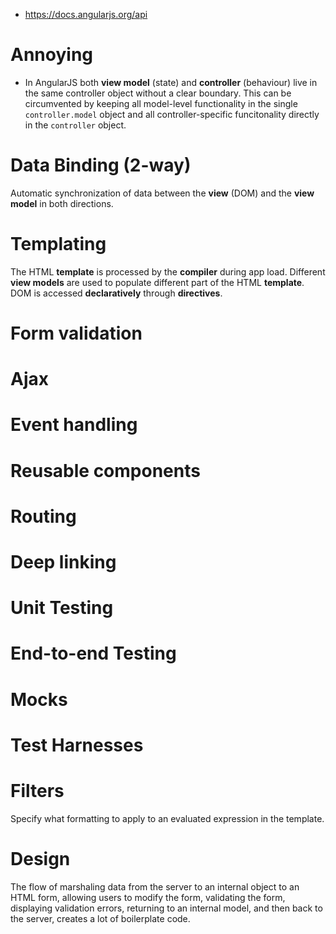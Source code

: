 - https://docs.angularjs.org/api

# Annoying
- In AngularJS both **view model** (state) and **controller** (behaviour) live in the same controller object without a clear boundary. This can be circumvented by keeping all model-level functionality in the single `controller.model` object and all controller-specific funcitonality directly in the `controller` object.

# Data Binding (2-way)
Automatic synchronization of data between the **view** (DOM) and the **view model** in both directions.

# Templating
The HTML **template** is processed by the **compiler** during app load. Different **view models** are used to populate different part of the HTML **template**.
DOM is accessed **declaratively** through **directives**. 

# Form validation

# Ajax

# Event handling

# Reusable components

# Routing

# Deep linking

# Unit Testing

# End-to-end Testing

# Mocks

# Test Harnesses

# Filters
Specify what formatting to apply to an evaluated expression in the template.

# Design
The flow of marshaling data from the server to an internal object to an HTML form, allowing users to modify the form, validating the form, displaying validation errors, returning to an internal model, and then back to the server, creates a lot of boilerplate code.
